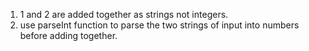 1. 1 and 2 are added together as strings not integers. 
2. use parseInt function to parse the two strings of input into numbers before adding together. 